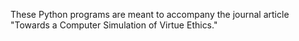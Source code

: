 These Python programs are meant to accompany the journal article "Towards a Computer Simulation of Virtue Ethics."
